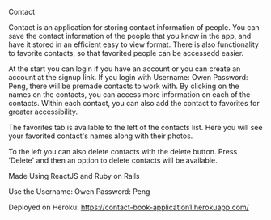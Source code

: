 Contact

Contact is an application for storing contact information of people. You can save the contact information of the people that you know in the app, and have it stored in an efficient easy to view format. There is also functionality to favorite contacts, so that favorited people can be accessedd easier. 

At the start you can login if you have an account or you can create an account at the signup link. If you login with Username: Owen Password: Peng, there will be premade contacts to work with. By clicking on the names on the contacts, you can access more information on each of the contacts. Within each contact, you can also add the contact to favorites for greater accessibility. 

The favorites tab is available to the left of the contacts list. Here you will see your favorited contact's names along with their photos. 

To the left you can also delete contacts with the delete button. Press 'Delete' and then an option to delete contacts will be available. 

Made Using ReactJS and Ruby on Rails

Use the Username: Owen Password: Peng

Deployed on Heroku: https://contact-book-application1.herokuapp.com/




